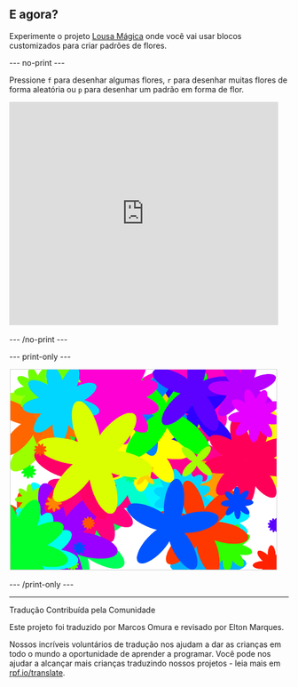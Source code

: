 ## E agora?

Experimente o projeto [Lousa Mágica](https://projects.raspberrypi.org/pt-BR/projects/flower-generator?utm_source=pathway&utm_medium=whatnext&utm_campaign=projects) onde você vai usar blocos customizados para criar padrões de flores.

--- no-print ---

Pressione `f` para desenhar algumas flores, `r` para desenhar muitas flores de forma aleatória ou `p` para desenhar um padrão em forma de flor.

<div class="scratch-preview">
  <iframe allowtransparency="true" width="485" height="402" src="https://scratch.mit.edu/projects/embed/253355932/?autostart=false" frameborder="0" scrolling="no"></iframe>
</div>

--- /no-print ---

--- print-only ---

![flores aleatórias](images/flower-random.png)

--- /print-only ---


***
Tradução Contribuída pela Comunidade

Este projeto foi traduzido por Marcos Omura e revisado por Elton Marques.

Nossos incríveis voluntários de tradução nos ajudam a dar as crianças em todo o mundo a oportunidade de aprender a programar. Você pode nos ajudar a alcançar mais crianças traduzindo nossos projetos - leia mais em [rpf.io/translate](https://rpf.io/translate).